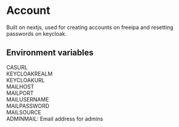 # Account
Built on nextjs, used for creating accounts on freeipa and resetting passwords on keycloak.

## Environment variables
CASURL<br>
KEYCLOAKREALM<br>
KEYCLOAKURL<br>
MAILHOST<br>
MAILPORT<br>
MAILUSERNAME<br>
MAILPASSWORD<br>
MAILSOURCE<br>
ADMINMAIL: Email address for admins
